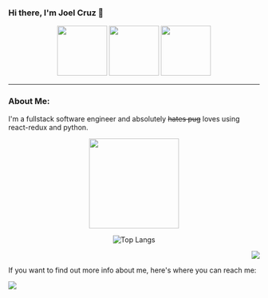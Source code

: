 ### Hi there, I'm Joel Cruz 👋

<div align="center">
  <img height='100em' src="https://c.tenor.com/Vb3g5JF3MB4AAAAi/neco-arc-taunt.gif" />
  <img height='100em' src="https://c.tenor.com/zWc1BR79m7UAAAAi/neco-arc-melty-blood.gif" />
  <img height='100em' src="https://c.tenor.com/foo-F4ulyXgAAAAi/necoarc-melty-blood.gif" />
</div>

____

<h3>About Me:</h3>

I'm a fullstack software engineer and absolutely ~~hates pug~~ loves using react-redux and python. 

<div align="center">
  <img height="180em" src="https://github-readme-stats.vercel.app/api?username=joquack&theme=tokyonight&show_icons=true&hide_border=true&&count_private=true&include_all_commits=true" />
  
  ![Top Langs](https://github-readme-stats.vercel.app/api/top-langs/?username=joquack&theme=tokyonight)
</div>

<div align="right">
  <a>
    <img src="https://visitor-badge.glitch.me/badge?page_id=${joquack}.${537131024}" />
  </a>
</div>


If you want to find out more info about me, here's where you can reach me:

<div>
  <a href="https://www.linkedin.com/in/cruz-joel/">
    <img src="https://img.shields.io/badge/linkedin-%230077B5.svg?style=for-the-badge&logo=linkedin&logoColor=white" />
  </a>
</div>
